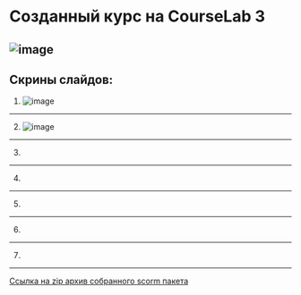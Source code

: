 # Созданный курс на CourseLab 3
![image](https://user-images.githubusercontent.com/44378669/72341278-e28ec800-36da-11ea-884c-3b82b1d2fb92.png)
---------------------------------
## Скрины слайдов:
1. ![image](https://user-images.githubusercontent.com/44378669/72341565-a314ab80-36db-11ea-929e-35d653433ea6.png)
---------------------------------
2. ![image](https://user-images.githubusercontent.com/44378669/72341617-bcb5f300-36db-11ea-8bd7-3bbcd8b73a45.png)
---------------------------------
3.
---------------------------------
4.
---------------------------------
5.
---------------------------------
6.
---------------------------------
7.
---------------------------------
[Ссылка на zip архив собранного scorm пакета](https://github.com/Legabog/Kodaktor_Tasks/blob/courselab3/MyFirstCourse_v3.0.zip)
